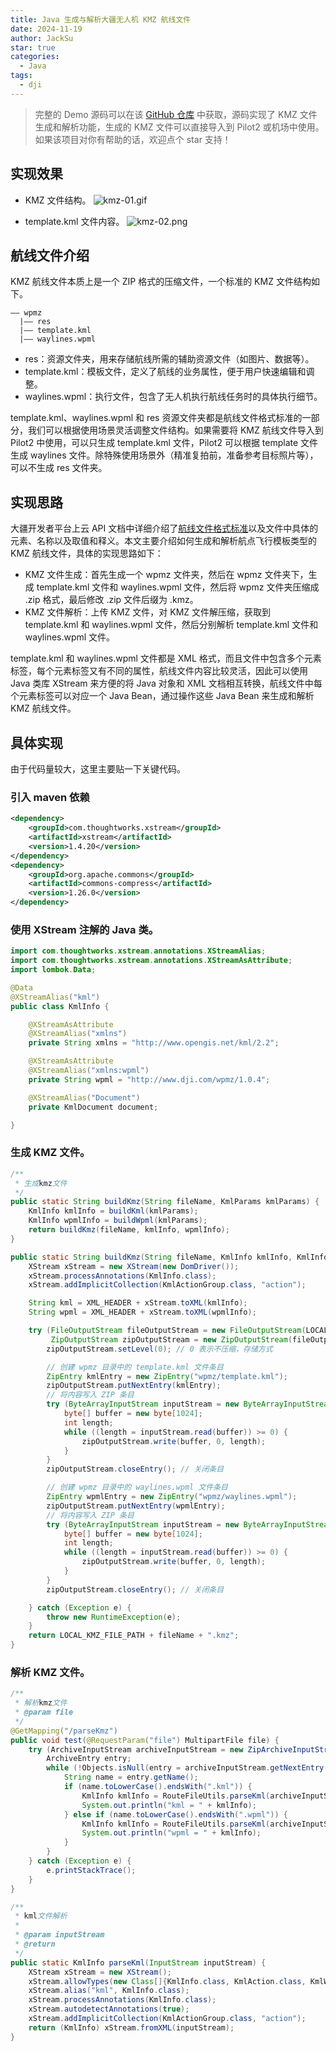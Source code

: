 ```yaml
---
title: Java 生成与解析大疆无人机 KMZ 航线文件
date: 2024-11-19
author: JackSu
star: true
categories:
  - Java
tags:
  - dji
---
```


> 完整的 Demo 源码可以在该 [GitHub 仓库](https://github.com/JackSu-99/dj-uav) 中获取，源码实现了 KMZ 文件生成和解析功能，生成的 KMZ 文件可以直接导入到 Pilot2 或机场中使用。如果该项目对你有帮助的话，欢迎点个 star 支持！

## 实现效果

- KMZ 文件结构。
  ![kmz-01.gif](https://s2.loli.net/2024/11/19/kznUqoeSa7CbBAX.gif)

- template.kml 文件内容。
  ![kmz-02.png](https://s2.loli.net/2024/11/19/tDBySCuWoM3mUpf.png)

## 航线文件介绍

KMZ 航线文件本质上是一个 ZIP 格式的压缩文件，一个标准的 KMZ 文件结构如下。

    —— wpmz
      |—— res
      |—— template.kml
      |—— waylines.wpml

- res：资源文件夹，用来存储航线所需的辅助资源文件（如图片、数据等）。
- template.kml：模板文件，定义了航线的业务属性，便于用户快速编辑和调整。
- waylines.wpml：执行文件，包含了无人机执行航线任务时的具体执行细节。

template.kml、waylines.wpml 和 res 资源文件夹都是航线文件格式标准的一部分，我们可以根据使用场景灵活调整文件结构。如果需要将 KMZ 航线文件导入到 Pilot2 中使用，可以只生成 template.kml 文件，Pilot2 可以根据 template 文件生成 waylines 文件。除特殊使用场景外（精准复拍前，准备参考目标照片等），可以不生成 res 文件夹。

## 实现思路

大疆开发者平台上云 API 文档中详细介绍了[航线文件格式标准](https://developer.dji.com/doc/cloud-api-tutorial/cn/api-reference/dji-wpml/overview.html)以及文件中具体的元素、名称以及取值和释义。本文主要介绍如何生成和解析航点飞行模板类型的 KMZ 航线文件，具体的实现思路如下：

- KMZ 文件生成：首先生成一个 wpmz 文件夹，然后在 wpmz 文件夹下，生成 template.kml 文件和 waylines.wpml 文件，然后将 wpmz 文件夹压缩成 .zip 格式，最后修改 .zip 文件后缀为 .kmz。
- KMZ 文件解析：上传 KMZ 文件，对 KMZ 文件解压缩，获取到 template.kml 和 waylines.wpml 文件，然后分别解析 template.kml 文件和 waylines.wpml 文件。

template.kml 和 waylines.wpml 文件都是 XML 格式，而且文件中包含多个元素标签，每个元素标签又有不同的属性，航线文件内容比较灵活，因此可以使用 Java 类库 XStream 来方便的将 Java 对象和 XML 文档相互转换，航线文件中每个元素标签可以对应一个 Java Bean，通过操作这些 Java Bean 来生成和解析 KMZ 航线文件。

## 具体实现

由于代码量较大，这里主要贴一下关键代码。

### 引入 maven 依赖

```xml
<dependency>
    <groupId>com.thoughtworks.xstream</groupId>
    <artifactId>xstream</artifactId>
    <version>1.4.20</version>
</dependency>
<dependency>
    <groupId>org.apache.commons</groupId>
    <artifactId>commons-compress</artifactId>
    <version>1.26.0</version>
</dependency>
```

### 使用 XStream 注解的 Java 类。

```java
import com.thoughtworks.xstream.annotations.XStreamAlias;
import com.thoughtworks.xstream.annotations.XStreamAsAttribute;
import lombok.Data;

@Data
@XStreamAlias("kml")
public class KmlInfo {

    @XStreamAsAttribute
    @XStreamAlias("xmlns")
    private String xmlns = "http://www.opengis.net/kml/2.2";

    @XStreamAsAttribute
    @XStreamAlias("xmlns:wpml")
    private String wpml = "http://www.dji.com/wpmz/1.0.4";

    @XStreamAlias("Document")
    private KmlDocument document;

}
```

### 生成 KMZ 文件。

```java
/**
 * 生成kmz文件
 */
public static String buildKmz(String fileName, KmlParams kmlParams) {
    KmlInfo kmlInfo = buildKml(kmlParams);
    KmlInfo wpmlInfo = buildWpml(kmlParams);
    return buildKmz(fileName, kmlInfo, wpmlInfo);
}

public static String buildKmz(String fileName, KmlInfo kmlInfo, KmlInfo wpmlInfo) {
    XStream xStream = new XStream(new DomDriver());
    xStream.processAnnotations(KmlInfo.class);
    xStream.addImplicitCollection(KmlActionGroup.class, "action");

    String kml = XML_HEADER + xStream.toXML(kmlInfo);
    String wpml = XML_HEADER + xStream.toXML(wpmlInfo);

    try (FileOutputStream fileOutputStream = new FileOutputStream(LOCAL_KMZ_FILE_PATH + fileName + ".kmz");
         ZipOutputStream zipOutputStream = new ZipOutputStream(fileOutputStream)) {
        zipOutputStream.setLevel(0); // 0 表示不压缩，存储方式

        // 创建 wpmz 目录中的 template.kml 文件条目
        ZipEntry kmlEntry = new ZipEntry("wpmz/template.kml");
        zipOutputStream.putNextEntry(kmlEntry);
        // 将内容写入 ZIP 条目
        try (ByteArrayInputStream inputStream = new ByteArrayInputStream(kml.getBytes(StandardCharsets.UTF_8))) {
            byte[] buffer = new byte[1024];
            int length;
            while ((length = inputStream.read(buffer)) >= 0) {
                zipOutputStream.write(buffer, 0, length);
            }
        }
        zipOutputStream.closeEntry(); // 关闭条目

        // 创建 wpmz 目录中的 waylines.wpml 文件条目
        ZipEntry wpmlEntry = new ZipEntry("wpmz/waylines.wpml");
        zipOutputStream.putNextEntry(wpmlEntry);
        // 将内容写入 ZIP 条目
        try (ByteArrayInputStream inputStream = new ByteArrayInputStream(wpml.getBytes(StandardCharsets.UTF_8))) {
            byte[] buffer = new byte[1024];
            int length;
            while ((length = inputStream.read(buffer)) >= 0) {
                zipOutputStream.write(buffer, 0, length);
            }
        }
        zipOutputStream.closeEntry(); // 关闭条目

    } catch (Exception e) {
        throw new RuntimeException(e);
    }
    return LOCAL_KMZ_FILE_PATH + fileName + ".kmz";
}
```

### 解析 KMZ 文件。

```java
/**
 * 解析kmz文件
 * @param file
 */
@GetMapping("/parseKmz")
public void test(@RequestParam("file") MultipartFile file) {
    try (ArchiveInputStream archiveInputStream = new ZipArchiveInputStream(file.getInputStream())) {
        ArchiveEntry entry;
        while (!Objects.isNull(entry = archiveInputStream.getNextEntry())) {
            String name = entry.getName();
            if (name.toLowerCase().endsWith(".kml")) {
                KmlInfo kmlInfo = RouteFileUtils.parseKml(archiveInputStream);
                System.out.println("kml = " + kmlInfo);
            } else if (name.toLowerCase().endsWith(".wpml")) {
                KmlInfo kmlInfo = RouteFileUtils.parseKml(archiveInputStream);
                System.out.println("wpml = " + kmlInfo);
            }
        }
    } catch (Exception e) {
        e.printStackTrace();
    }
}

/**
 * kml文件解析
 *
 * @param inputStream
 * @return
 */
public static KmlInfo parseKml(InputStream inputStream) {
    XStream xStream = new XStream();
    xStream.allowTypes(new Class[]{KmlInfo.class, KmlAction.class, KmlWayLineCoordinateSysParam.class, KmlPoint.class});
    xStream.alias("kml", KmlInfo.class);
    xStream.processAnnotations(KmlInfo.class);
    xStream.autodetectAnnotations(true);
    xStream.addImplicitCollection(KmlActionGroup.class, "action");
    return (KmlInfo) xStream.fromXML(inputStream);
}
```
